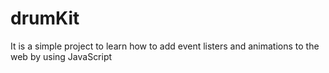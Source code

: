 # drumKit
It is a simple project to learn how to add event listers and animations to the web by using JavaScript
